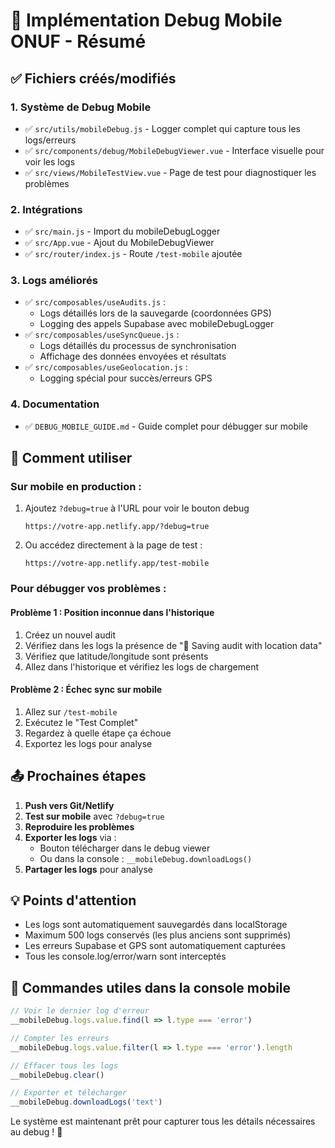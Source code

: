 # 🚀 Implémentation Debug Mobile ONUF - Résumé

## ✅ Fichiers créés/modifiés

### 1. **Système de Debug Mobile**
- ✅ `src/utils/mobileDebug.js` - Logger complet qui capture tous les logs/erreurs
- ✅ `src/components/debug/MobileDebugViewer.vue` - Interface visuelle pour voir les logs
- ✅ `src/views/MobileTestView.vue` - Page de test pour diagnostiquer les problèmes

### 2. **Intégrations**
- ✅ `src/main.js` - Import du mobileDebugLogger
- ✅ `src/App.vue` - Ajout du MobileDebugViewer
- ✅ `src/router/index.js` - Route `/test-mobile` ajoutée

### 3. **Logs améliorés**
- ✅ `src/composables/useAudits.js` :
  - Logs détaillés lors de la sauvegarde (coordonnées GPS)
  - Logging des appels Supabase avec mobileDebugLogger
- ✅ `src/composables/useSyncQueue.js` :
  - Logs détaillés du processus de synchronisation
  - Affichage des données envoyées et résultats
- ✅ `src/composables/useGeolocation.js` :
  - Logging spécial pour succès/erreurs GPS

### 4. **Documentation**
- ✅ `DEBUG_MOBILE_GUIDE.md` - Guide complet pour débugger sur mobile

## 🎯 Comment utiliser

### Sur mobile en production :
1. Ajoutez `?debug=true` à l'URL pour voir le bouton debug
   ```
   https://votre-app.netlify.app/?debug=true
   ```

2. Ou accédez directement à la page de test :
   ```
   https://votre-app.netlify.app/test-mobile
   ```

### Pour débugger vos problèmes :

#### Problème 1 : Position inconnue dans l'historique
1. Créez un nouvel audit
2. Vérifiez dans les logs la présence de "📍 Saving audit with location data"
3. Vérifiez que latitude/longitude sont présents
4. Allez dans l'historique et vérifiez les logs de chargement

#### Problème 2 : Échec sync sur mobile
1. Allez sur `/test-mobile`
2. Exécutez le "Test Complet"
3. Regardez à quelle étape ça échoue
4. Exportez les logs pour analyse

## 📤 Prochaines étapes

1. **Push vers Git/Netlify**
2. **Test sur mobile** avec `?debug=true`
3. **Reproduire les problèmes**
4. **Exporter les logs** via :
   - Bouton télécharger dans le debug viewer
   - Ou dans la console : `__mobileDebug.downloadLogs()`
5. **Partager les logs** pour analyse

## 💡 Points d'attention

- Les logs sont automatiquement sauvegardés dans localStorage
- Maximum 500 logs conservés (les plus anciens sont supprimés)
- Les erreurs Supabase et GPS sont automatiquement capturées
- Tous les console.log/error/warn sont interceptés

## 🔧 Commandes utiles dans la console mobile

```javascript
// Voir le dernier log d'erreur
__mobileDebug.logs.value.find(l => l.type === 'error')

// Compter les erreurs
__mobileDebug.logs.value.filter(l => l.type === 'error').length

// Effacer tous les logs
__mobileDebug.clear()

// Exporter et télécharger
__mobileDebug.downloadLogs('text')
```

Le système est maintenant prêt pour capturer tous les détails nécessaires au debug ! 🎉

